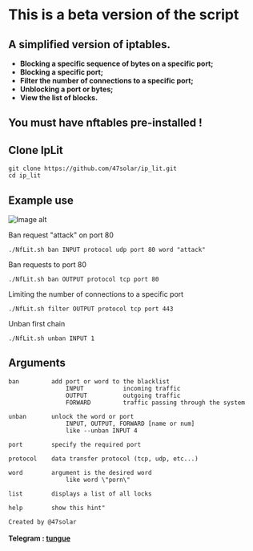 # This is a beta version of the script

## A simplified version of iptables.
<a><strong><bold>
* Blocking a specific sequence of bytes on a specific port;<br>
* Blocking a specific port;<br>
* Filter the number of connections to a specific port;<br>
* Unblocking a port or bytes;<br>
* View the list of blocks.<br>
</bold></strong></a>

## You must have nftables pre-installed !

## Clone IpLit
``` Shell
git clone https://github.com/47solar/ip_lit.git
cd ip_lit
```

## Example use

![Image alt](!(https://github.com/47solar/ip_lit/assets/153699315/e3ddc797-4891-467e-9c05-96781ad682bc)
)


Ban request "attack" on port 80
``` Shell
./NfLit.sh ban INPUT protocol udp port 80 word "attack"
```
Ban requests to port 80
``` Shell
./NfLit.sh ban OUTPUT protocol tcp port 80
```
Limiting the number of connections to a specific port
``` Shell
./NfLit.sh filter OUTPUT protocol tcp port 443
```
Unban first chain
``` Shell
./NfLit.sh unban INPUT 1
```
## Arguments
```
ban         add port or word to the blacklist
                INPUT           incoming traffic
                OUTPUT          outgoing traffic
                FORWARD         traffic passing through the system

unban       unlock the word or port
                INPUT, OUTPUT, FORWARD [name or num]               
				like --unban INPUT 4

port        specify the required port

protocol    data transfer protocol (tcp, udp, etc...)

word        argument is the desired word
                like word \"porn\"

list        displays a list of all locks

help        show this hint"
```
```Created by @47solar```<br>
<br><strong>Telegram : <a href="https://t.me/tungueoffensive">tungue</a></strong>
